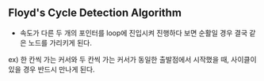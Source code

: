 ## Floyd's Cycle Detection Algorithm

- 속도가 다른 두 개의 포인터를 loop에 진입시켜 진행하다 보면 순활일 경우 결국 같은 노드를 가리키게 된다.

ex) 한 칸씩 가는 커서와 두 칸씩 가는 커서가 동일한 출발점에서 시작했을 때, 사이클이 있을 경우 반드시 만나게 된다.
